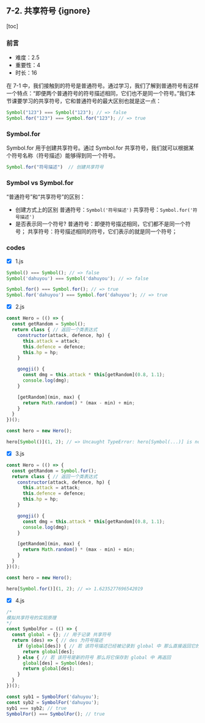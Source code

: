 ## 7-2. 共享符号 {ignore}

[toc]

### 前言

- 难度：2.5
- 重要性：4
- 时长：16

在 7-1 中，我们接触到的符号是普通符号。通过学习，我们了解到普通符号有这样一个特点：“即便两个普通符号的符号描述相同，它们也不是同一个符号。”我们本节课要学习的共享符号，它和普通符号的最大区别也就是这一点：

```js
Symbol("123") === Symbol("123"); // => false
Symbol.for("123") === Symbol.for("123"); // => true
```

### Symbol.for

Symbol.for 用于创建共享符号。通过 Symbol.for 共享符号，我们就可以根据某个符号名称（符号描述）能够得到同一个符号。

```js
Symbol.for("符号描述")  // 创建共享符号
```

### Symbol vs Symbol.for

“普通符号”和“共享符号”的区别：
- 创建方式上的区别
  普通符号：`Symbol('符号描述')`
  共享符号：`Symbol.for('符号描述')`
- 是否表示同一个符号?
  普通符号：即便符号描述相同，它们都不是同一个符号；
  共享符号：符号描述相同的符号，它们表示的就是同一个符号；

### codes

- [x] 1.js

```js
Symbol() === Symbol(); // => false
Symbol('dahuyou') === Symbol('dahuyou'); // => false

Symbol.for() === Symbol.for(); // => true
Symbol.for('dahuyou') === Symbol.for('dahuyou'); // => true
```

- [x] 2.js

```js
const Hero = (() => {
  const getRandom = Symbol();
  return class { // 返回一个类表达式
    constructor(attack, defence, hp) {
      this.attack = attack;
      this.defence = defence;
      this.hp = hp;
    }

    gongji() {
      const dmg = this.attack * this[getRandom](0.8, 1.1);
      console.log(dmg);
    }

    [getRandom](min, max) {
      return Math.random() * (max - min) + min;
    }
  }
})();

const hero = new Hero();

hero[Symbol()](1, 2); // => Uncaught TypeError: hero[Symbol(...)] is not a function
```


- [x] 3.js

```js
const Hero = (() => {
  const getRandom = Symbol.for();
  return class { // 返回一个类表达式
    constructor(attack, defence, hp) {
      this.attack = attack;
      this.defence = defence;
      this.hp = hp;
    }

    gongji() {
      const dmg = this.attack * this[getRandom](0.8, 1.1);
      console.log(dmg);
    }

    [getRandom](min, max) {
      return Math.random() * (max - min) + min;
    }
  }
})();

const hero = new Hero();

hero[Symbol.for()](1, 2); // => 1.6235277696542019
```

- [x] 4.js

```js
/*
模拟共享符号的实现原理
*/
const SymbolFor = (() => {
  const global = {}; // 用于记录 共享符号
  return (des) => { // des 为符号描述
    if (global[des]) { // 若 该符号描述已经被记录到 global 中 那么直接返回它的值
      return global[des];
    } else { // 若 该符号是新的符号 那么将它保存到 global 中 再返回
      global[des] = Symbol(des);
      return global[des];
    }
  }
})();

const syb1 = SymbolFor('dahuyou');
const syb2 = SymbolFor('dahuyou');
syb1 === syb2; // true
SymbolFor() === SymbolFor(); // true
```